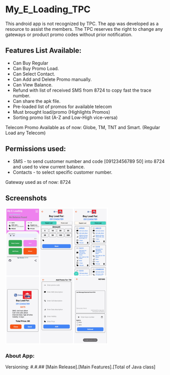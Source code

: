 # My_E_Loading_TPC
This android app is not recognized by TPC. The app was developed as a resource to assist the members. The TPC reserves the right to change any gateways or product promo codes without prior notification.

## Features List Available:

  - Can Buy Regular
  - Can Buy Promo Load.
  - Can Select Contact.  
  - Can Add and Delete Promo manually.
  - Can View Balance.
  - Refund with list of received SMS from 8724 to copy fast the trace number.
  - Can share the apk file.
  - Pre-loaded list of promos for available telecom
  - Must brought load/promo (Highlights Promos)
  - Sorting promo list (A-Z and Low-High vice-versa)
  
Telecom Promo Available as of now: Globe, TM, TNT and Smart. (Regular Load any Telecom)

## Permissions used:

  - SMS - to send customer number and code [09123456789 50] into 8724 and used to view current balance.
  - Contacts - to select specific customer number.
  
Gateway used as of now: 8724

## Screenshots 
<img src="https://github.com/Cburnett-96/My_E_Loading_TPC/blob/master/screenshoot/myeloading_new.jpeg?raw=true" alt="drawing" width="320"  />

### About App:

Versioning: #.#.## [Main Release].[Main Features].[Total of Java class]
